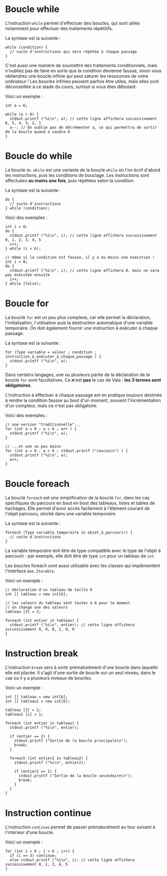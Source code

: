 # Boucle while

L'instruction `while` permet d'effectuer des boucles, qui sont utiles notamment pour effectuer des traitements répétitifs.

La syntaxe est la suivante :
```vala
while (condition) {
  // suite d'instructions qui sera répétée à chaque passage
}
```

C'est aussi une manière de soumettre des traitements conditionnels, mais n'oubliez pas de faire en sorte que la condition devienne fausse, sinon vous obtiendrez une boucle infinie qui peut saturer les ressources de votre ordinateur ! Les boucles infinies peuvent parfois être utiles, mais elles sont déconseillée à ce stade du cours, surtout si vous êtes débutant.

Voici un exemple :
```vala
int a = 6;

while (a > 0) {
  stdout.printf ("%i\n", a); // cette ligne affichera successivement 6, 5, 4, 3, 2, 1
  a--; // On oublie pas de décrémenter a, ce qui permettra de sortir de la boucle quand a vaudra 0
}
```
# Boucle do while

La boucle `do while` est une variante de la boucle `while` où l'on écrit d'abord les instructions, puis les conditions de bouclage. Les instructions sont effectuées **au moins une fois**, puis répétées selon la condition.

La syntaxe est la suivante :
```vala
do {
  // suite d'instructions
} while (condition);
```
Voici des exemples :
```vala
int i = 0;
do {
  stdout.printf ("%i\n", i); // cette ligne affichera successivement 0, 1, 2, 3, 4, 5
  i++;
} while (i < 6);

// même si la condition est fausse, il y a au moins une exécution !
int i = 0;
do {
  stdout.printf ("%i\n", i); // cette ligne affichera 0, mais ne sera pas exécutée ensuite
  i++;
} while (false);
```

# Boucle for

La boucle `for` est un peu plus complexe, car elle permet la déclaration, l'initialisation, l'utilisation puis la destruction automatique d'une variable temporaire. On doit également fournir une instruction à exécuter à chaque passage.

La syntaxe est la suivante :
```vala
for (Type variable = valeur ; condition ; instruction_à_exécuter_à_chaque_passage ) {
  stdout.printf ("%i\n", a);
}
```

Dans certains langages, une ou plusieurs partie de la déclaration de la boucle `for` sont facultatives. Ce **n**'est **pas** le cas de Vala : **les 3 termes sont obligatoires**.

L'instruction à effectuer à chaque passage est en pratique toujours destinée à rendre la condition fausse au bout d'un moment, souvent l'incrémentation d'un compteur, mais ce n'est pas obligatoire.

Voici des exemples :
```vala
// une version "traditionnelle"...
for (int a = 0 ; a < 6 ; a++ ) {
  stdout.printf ("%i\n", a);
}

// ...et une un peu moins
for (int a = 0 ; a < 6 ; stdout.printf ("coucou\n") ) {
  stdout.printf ("%i\n", a);
  a++;
}
```

# Boucle foreach

La boucle `foreach` est une simplification de la boucle `for`, dans les cas spécifiques du parcours en bout en bout des tableaux, listes et tables de hachages. Elle permet d'avoir accès facilement à l'élément courant de l'objet parcouru, stocké dans une variable temporaire.

La syntaxe est la suivante :
```vala
foreach (Type variable_temporaire in objet_à_parcourir) {
  // suite d'instructions
}
```

La variable temporaire doit être de type compatible avec le type de l'objet à parcourir : par exemple, elle doit être de type `int` pour un tableau de `int`.

Les boucles foreach sont aussi utilisable avec les classes qui implémentent l'interface `Gee.Iterable`.

Voici un exemple :
```vala
// déclaration d'un tableau de taille 6
int [] tableau = new int[6];

// les valeurs du tableau sont toutes à 0 pour le moment
// on change une des valeurs
tableau [3] = 2;

foreach (int entier in tableau) {
  stdout.printf ("%i\n", entier); // cette ligne affichera successivement 0, 0, 0, 2, 0, 0
}
```

# Instruction break

L'instruction `break` sers à sortir prématurément d'une boucle dans laquelle elle est placée. Il s'agit d'une sortie de boucle sur un seul niveau, dans le cas ou il y a plusieurs niveaux de boucles.

Voici un exemple :
```vala
int [] tableau = new int[6];
int [] tableau2 = new int[6];

tableau [3] = 2;
tableau2 [1] = 1;

foreach (int entier in tableau) {
  stdout.printf ("%i\n", entier);

  if (entier == 2) {
    stdout.printf ("Sortie de la boucle principale\n");
    break;
  }

  foreach (int entier2 in tableau2) {
    stdout.printf ("%i\n", entier2);

    if (entier2 == 1) {
      stdout.printf ("Sortie de la boucle secondaire\n");
      break;
    }
  }
}
```

# Instruction continue

L'instruction `continue` permet de passer prématurément au tour suivant à l'intérieur d'une boucle.

Voici un exemple :
```vala
for (int i = 0 ; i < 6 ; i++) {
  if (i == 3) continue;
  else stdout.printf ("%i\n", i); // cette ligne affichera successivement 0, 1, 2, 4, 5
}
```

